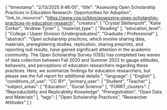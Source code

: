 {
    "timestamp": "2/13/2025 9:46:05",
    "title": "Assessing Open Scholarship Practices in Education Research: Opportunities for Adoption",
    "link_to_resource": "https://www.cos.io/blog/assessing-open-scholarship-practices-in-education-research",
    "creators": [
        "Crystal Steltenpohl",
        "Katie Corker",
        "Andrew Tyner"
    ],
    "material_type": [
        "Reading"
    ],
    "education_level": [
        "College / Upper Division (Undergraduates)",
        "Graduate / Professional"
    ],
    "abstract": "Open scholarship practices, which involve sharing data, materials, preregistering studies, replication, sharing preprints, and reporting null results, have gained significant attention in the academic community. The Open Scholarship Survey (OSS) has completed two waves of data collection between Fall 2020 and Summer 2022 to gauge attitudes, behaviors, and perceptions of education researchers regarding these practices. Here, we summarize findings for education researchers, but please see the full report for additional details.",
    "language": [
        "English"
    ],
    "conditions_of_use": "CC BY",
    "primary_user": [
        "Student",
        "Teacher"
    ],
    "subject_areas": [
        "Education",
        "Social Science"
    ],
    "FORRT_clusters": [
        "Reproducibility and Replicability Knowledge",
        "Preregistration",
        "Open Data and Materials"
    ],
    "tags": [
        "Open Scholarship Practices",
        "Researcher Attitudes"
    ]
}